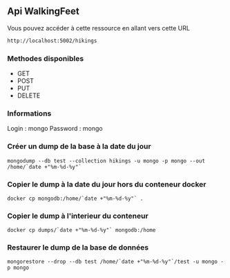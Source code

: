  ## Api WalkingFeet

Vous pouvez accéder à cette ressource en allant vers cette URL

```bash
http://localhost:5002/hikings
```

### Methodes disponibles

- GET
- POST
- PUT
- DELETE

### Informations

Login : mongo
Password : mongo


### Créer un dump de la base à la date du jour

```
mongodump --db test --collection hikings -u mongo -p mongo --out /home/`date +"%m-%d-%y"`
```

### Copier le dump à la date du jour hors du conteneur docker

```
docker cp mongodb:/home/`date +"%m-%d-%y"` .
```

### Copier le dump à l'interieur du conteneur

```
docker cp dumps/`date +"%m-%d-%y"` mongodb:/home
```

### Restaurer le dump de la base de données

```
mongorestore --drop --db test /home/`date +"%m-%d-%y"`/test -u mongo -p mongo
```